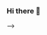### Hi there 👋

<!--
**cely14/cely14** is a ✨ _special_ ✨ repository because its `README.md` (this file) appears on your GitHub profile.
9
- 🌱 Atualmente estou aprendendo:a nao confiar em mulheres
10
- 👯 Estou procurando colaborar em:tudooooo
11
- 🤔 Estou procurando ajuda com:pix
12
- 💬 Pergunte-me sobre:qualquer coisa 
13
- 📫 Como chegar até mim:@soares_mar1
14
- 😄 Pronomes:ela/dela
15
- ⚡ Curiosidade:tou atrazada entt falo depois 
16
-->
-->
